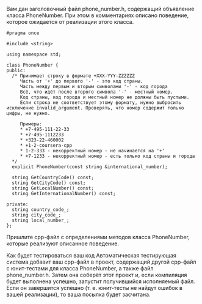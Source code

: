 Вам дан заголовочный файл phone_number.h, содержащий объявление класса PhoneNumber. 
При этом в комментариях описано поведение, которое ожидается от реализации этого класса.

	#pragma once

	#include <string>

	using namespace std;

	class PhoneNumber {
	public:
	  /* Принимает строку в формате +XXX-YYY-ZZZZZZ
		 Часть от '+' до первого '-' - это код страны.
		 Часть между первым и вторым символами '-' - код города
		 Всё, что идёт после второго символа '-' - местный номер.
		 Код страны, код города и местный номер не должны быть пустыми.
		 Если строка не соответствует этому формату, нужно выбросить исключение invalid_argument. Проверять, что номер содержит только цифры, не нужно.

		 Примеры:
		 * +7-495-111-22-33
		 * +7-495-1112233
		 * +323-22-460002
		 * +1-2-coursera-cpp
		 * 1-2-333 - некорректный номер - не начинается на '+'
		 * +7-1233 - некорректный номер - есть только код страны и города
	  */
	  explicit PhoneNumber(const string &international_number);

	  string GetCountryCode() const;
	  string GetCityCode() const;
	  string GetLocalNumber() const;
	  string GetInternationalNumber() const;

	private:
	  string country_code_;
	  string city_code_;
	  string local_number_;
	};

Пришлите cpp-файл с определениями методов класса PhoneNumber, которые реализуют описанное поведение.

Как будет тестироваться ваш код
Автоматическая тестирующая система добавит ваш cpp-файл в проект, содержащий другой cpp-файл 
с юнит-тестами для класса PhoneNumber, а также файл phone_number.h. Затем она соберёт этот проект и,
если компиляция будет выполнена успешно, запустит получившийся исполняемый файл. Если он завершится успешно 
(т. е. юнит-тесты не найдут ошибок в вашей реализации), то ваша посылка будет засчитана.